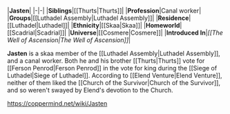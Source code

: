 |**Jasten**|
|-|-|
|**Siblings**|[[Thurts\|Thurts]]|
|**Profession**|Canal worker|
|**Groups**|[[Luthadel Assembly\|Luthadel Assembly]]|
|**Residence**|[[Luthadel\|Luthadel]]|
|**Ethnicity**|[[Skaa\|Skaa]]|
|**Homeworld**|[[Scadrial\|Scadrial]]|
|**Universe**|[[Cosmere\|Cosmere]]|
|**Introduced In**|*[[The Well of Ascension\|The Well of Ascension]]*|

**Jasten** is a skaa member of the [[Luthadel Assembly\|Luthadel Assembly]], and a canal worker.
Both he and his brother [[Thurts\|Thurts]] vote for [[Ferson Penrod\|Ferson Penrod]] in the vote for king during the [[Siege of Luthadel\|Siege of Luthadel]]. According to [[Elend Venture\|Elend Venture]], neither of them liked the [[Church of the Survivor\|Church of the Survivor]], and so weren't swayed by Elend's devotion to the Church.



https://coppermind.net/wiki/Jasten